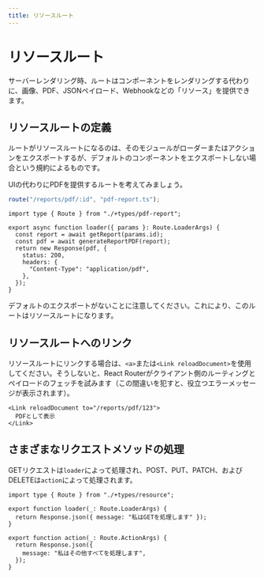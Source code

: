 ```yaml
---
title: リソースルート
---
```


# リソースルート

サーバーレンダリング時、ルートはコンポーネントをレンダリングする代わりに、画像、PDF、JSONペイロード、Webhookなどの「リソース」を提供できます。

## リソースルートの定義

ルートがリソースルートになるのは、そのモジュールがローダーまたはアクションをエクスポートするが、デフォルトのコンポーネントをエクスポートしない場合という規約によるものです。

UIの代わりにPDFを提供するルートを考えてみましょう。

```ts
route("/reports/pdf/:id", "pdf-report.ts");
```

```tsx filename=pdf-report.ts
import type { Route } from "./+types/pdf-report";

export async function loader({ params }: Route.LoaderArgs) {
  const report = await getReport(params.id);
  const pdf = await generateReportPDF(report);
  return new Response(pdf, {
    status: 200,
    headers: {
      "Content-Type": "application/pdf",
    },
  });
}
```

デフォルトのエクスポートがないことに注意してください。これにより、このルートはリソースルートになります。

## リソースルートへのリンク

リソースルートにリンクする場合は、`<a>`または`<Link reloadDocument>`を使用してください。そうしないと、React Routerがクライアント側のルーティングとペイロードのフェッチを試みます（この間違いを犯すと、役立つエラーメッセージが表示されます）。

```tsx
<Link reloadDocument to="/reports/pdf/123">
  PDFとして表示
</Link>
```

## さまざまなリクエストメソッドの処理

GETリクエストは`loader`によって処理され、POST、PUT、PATCH、およびDELETEは`action`によって処理されます。

```tsx
import type { Route } from "./+types/resource";

export function loader(_: Route.LoaderArgs) {
  return Response.json({ message: "私はGETを処理します" });
}

export function action(_: Route.ActionArgs) {
  return Response.json({
    message: "私はその他すべてを処理します",
  });
}
```

